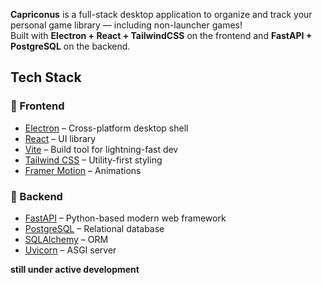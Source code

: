
**Capriconus** is a full-stack desktop application to organize and track your personal game library — including non-launcher games!  
Built with **Electron + React + TailwindCSS** on the frontend and **FastAPI + PostgreSQL** on the backend.

## Tech Stack

### 🔹 Frontend
- [Electron](https://www.electronjs.org/) – Cross-platform desktop shell
- [React](https://reactjs.org/) – UI library
- [Vite](https://vitejs.dev/) – Build tool for lightning-fast dev
- [Tailwind CSS](https://tailwindcss.com/) – Utility-first styling
- [Framer Motion](https://www.framer.com/motion/) – Animations

### 🔹 Backend
- [FastAPI](https://fastapi.tiangolo.com/) – Python-based modern web framework
- [PostgreSQL](https://www.postgresql.org/) – Relational database
- [SQLAlchemy](https://www.sqlalchemy.org/) – ORM
- [Uvicorn](https://www.uvicorn.org/) – ASGI server

**still under active development**

